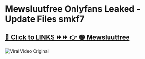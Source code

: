 
 # Mewsluutfree Onlyfans Leaked - Update Files smkf7

## <h2><a href="https://clipsfans.com/Mewsluutfree&ref=git">🔗 Click to LINKS ⏩⏩ 👉 🟢 Mewsluutfree </a></h2>

<a href="https://clipsfans.com/Mewsluutfree&ref=git" rel="nofollow" data-target="animated-image.originalLink"><img src="https://i.ibb.co.com/xMMVF88/686577567.gif" alt="Viral Video Original" style="max-width: 100%; display: inline-block;" data-target="animated-image.originalImage"></a>

